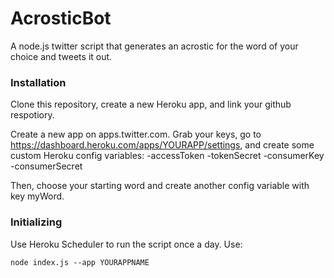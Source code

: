 # AcrosticBot

A node.js twitter script that generates an acrostic for the word of your choice and tweets it out. 

### Installation
Clone this repository, create a new Heroku app, and link your github respotiory.

Create a new app on apps.twitter.com. Grab your keys, go to https://dashboard.heroku.com/apps/YOURAPP/settings, and create some custom Heroku config variables:
-accessToken
-tokenSecret
-consumerKey
-consumerSecret

Then, choose your starting word and create another config variable with key myWord.

### Initializing
Use Heroku Scheduler to run the script once a day. Use:
```
node index.js --app YOURAPPNAME
```
